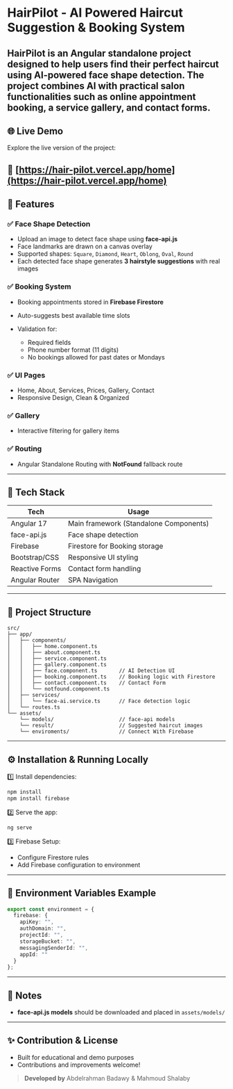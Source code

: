 # HairPilot - AI Powered Haircut Suggestion & Booking System

HairPilot is an Angular standalone project designed to help users find their **perfect haircut** using AI-powered **face shape detection**. The project combines AI with practical salon functionalities such as online **appointment booking**, a **service gallery**, and **contact forms**.
---
## 🌐 Live Demo

Explore the live version of the project:

🔗 [https://hair-pilot.vercel.app/home](https://hair-pilot.vercel.app/home)
---

## 🌟 Features

### ✅ Face Shape Detection

* Upload an image to detect face shape using **face-api.js**
* Face landmarks are drawn on a canvas overlay
* Supported shapes: `Square`, `Diamond`, `Heart`, `Oblong`, `Oval`, `Round`
* Each detected face shape generates **3 hairstyle suggestions** with real images

### ✅ Booking System

* Booking appointments stored in **Firebase Firestore**
* Auto-suggests best available time slots
* Validation for:

  * Required fields
  * Phone number format (11 digits)
  * No bookings allowed for past dates or Mondays

### ✅ UI Pages

* Home, About, Services, Prices, Gallery, Contact
* Responsive Design, Clean & Organized

### ✅ Gallery

* Interactive filtering for gallery items

### ✅ Routing

* Angular Standalone Routing with **NotFound** fallback route

---

## 🚀 Tech Stack

| Tech           | Usage                                  |
| -------------- | -------------------------------------- |
| Angular 17     | Main framework (Standalone Components) |
| face-api.js    | Face shape detection                   |
| Firebase       | Firestore for Booking storage          |
| Bootstrap/CSS  | Responsive UI styling                  |
| Reactive Forms  | Contact form handling                  |
| Angular Router | SPA Navigation                         |

---

## 📁 Project Structure

```
src/
├── app/
│   ├── components/
│   │   ├── home.component.ts
│   │   ├── about.component.ts
│   │   ├── service.component.ts
│   │   ├── gallery.component.ts
│   │   ├── face.component.ts       // AI Detection UI
│   │   ├── booking.component.ts    // Booking logic with Firestore
│   │   ├── contact.component.ts    // Contact Form
│   │   └── notfound.component.ts
│   ├── services/
│   │   └── face-ai.service.ts      // Face detection logic
│   └── routes.ts
└── assets/
    └── models/                     // face-api models
    └── result/                     // Suggested haircut images
    └── enviroments/                // Connect With Firebase
```

---

## ⚙️ Installation & Running Locally

1️⃣ Install dependencies:

```bash
npm install
npm install firebase
```

2️⃣ Serve the app:

```bash
ng serve
```

3️⃣ Firebase Setup:

* Configure Firestore rules
* Add Firebase configuration to environment

---

## 🔑 Environment Variables Example

```ts
export const environment = {
  firebase: {
    apiKey: "",
    authDomain: "",
    projectId: "",
    storageBucket: "",
    messagingSenderId: "",
    appId: ""
  }
};
```

---

## 📌 Notes

* **face-api.js models** should be downloaded and placed in `assets/models/`

---

## ✨ Contribution & License

* Built for educational and demo purposes
* Contributions and improvements welcome!

> **Developed by** Abdelrahman Badawy & Mahmoud Shalaby
